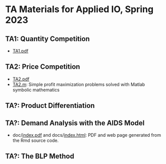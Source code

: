 # TA Materials for Applied IO, Spring 2023

## TA1: Quantity Competition
- [TA1.pdf](https://github.com/conghanzheng/Applied_IO_TA/blob/ccb87c854b9e67ec79e4ecd47840d879c325ef27/TA1.pdf)

## TA2: Price Competition
- [TA2.pdf](https://github.com/conghanzheng/Applied_IO_TA/blob/ccb87c854b9e67ec79e4ecd47840d879c325ef27/TA2.pdf)
- [TA2.m](https://github.com/conghanzheng/Applied_IO_TA/blob/ccb87c854b9e67ec79e4ecd47840d879c325ef27/TA2.m): Simple profit maximization problems solved with Matlab symbolic mathematics

## TA?: Product Differentiation

## TA?: Demand Analysis with the AIDS Model
- doc/[index.pdf](https://github.com/conghanzheng/Applied_IO_TA/blob/ccb87c854b9e67ec79e4ecd47840d879c325ef27/docs/index.pdf) and docs/[index.html](https://conghanzheng.github.io/Applied_IO_TA/): PDF and web page generated from the Rmd source code. 

## TA?: The BLP Method